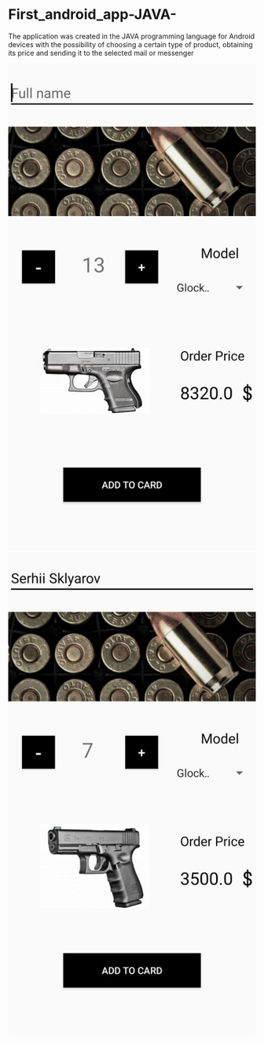 # First_android_app-JAVA-
The application was created in the JAVA programming language for Android devices with the possibility of choosing a certain type of product, obtaining its price and sending it to the selected mail or messenger

![Example 1](https://github.com/Die-Hardman/First_android_app-JAVA-/blob/master/photo_2023-09-18_13-21-11%20(3).jpg)
![Example 2](https://github.com/Die-Hardman/First_android_app-JAVA-/blob/master/photo_2023-09-18_13-21-11.jpg)
